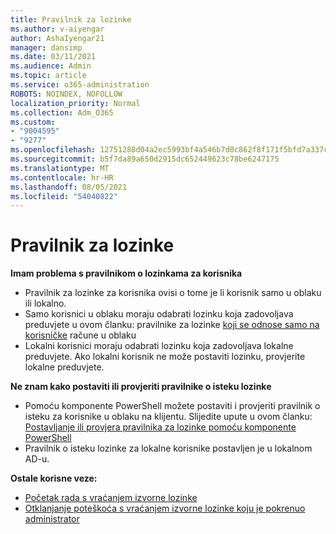 ```yaml
---
title: Pravilnik za lozinke
ms.author: v-aiyengar
author: AshaIyengar21
manager: dansimp
ms.date: 03/11/2021
ms.audience: Admin
ms.topic: article
ms.service: o365-administration
ROBOTS: NOINDEX, NOFOLLOW
localization_priority: Normal
ms.collection: Adm_O365
ms.custom:
- "9004595"
- "9277"
ms.openlocfilehash: 12751288d04a2ec5993bf4a546b7d0c862f8f171f5bfd7a337cb79cb95792056
ms.sourcegitcommit: b5f7da89a650d2915dc652449623c78be6247175
ms.translationtype: MT
ms.contentlocale: hr-HR
ms.lasthandoff: 08/05/2021
ms.locfileid: "54040822"
---
```

# <a name="password-policies"></a>Pravilnik za lozinke

**Imam problema s pravilnikom o lozinkama za korisnika**

- Pravilnik za lozinke za korisnika ovisi o tome je li korisnik samo u oblaku ili lokalno.
- Samo korisnici u oblaku moraju odabrati lozinku koja zadovoljava preduvjete u ovom članku: pravilnike za lozinke [koji se odnose samo na korisničke](https://docs.microsoft.com/azure/active-directory/authentication/concept-sspr-policy?WT.mc_id=Portal-Microsoft_Azure_Support#password-policies-that-only-apply-to-cloud-user-accounts) račune u oblaku
- Lokalni korisnici moraju odabrati lozinku koja zadovoljava lokalne preduvjete. Ako lokalni korisnik ne može postaviti lozinku, provjerite lokalne preduvjete.

**Ne znam kako postaviti ili provjeriti pravilnike o isteku lozinke**

- Pomoću komponente PowerShell možete postaviti i provjeriti pravilnik o isteku za korisnike u oblaku na klijentu. Slijedite upute u ovom članku: [Postavljanje ili provjera pravilnika za lozinke pomoću komponente PowerShell](https://docs.microsoft.com/azure/active-directory/authentication/concept-sspr-policy?WT.mc_id=Portal-Microsoft_Azure_Support#set-or-check-the-password-policies-by-using-powershell)
- Pravilnik o isteku lozinke za lokalne korisnike postavljen je u lokalnom AD-u.

**Ostale korisne veze:**
- [Početak rada s vraćanjem izvorne lozinke](https://docs.microsoft.com/azure/active-directory/authentication/concept-sspr-policy?WT.mc_id=Portal-Microsoft_Azure_Support#set-or-check-the-password-policies-by-using-powershell)
- [Otklanjanje poteškoća s vraćanjem izvorne lozinke koju je pokrenuo administrator](https://docs.microsoft.com/azure/active-directory/active-directory-passwords-troubleshoot?WT.mc_id=Portal-Microsoft_Azure_Support#troubleshoot-the-password-reset-portal)
